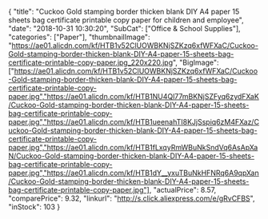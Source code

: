 {
	"title": "Cuckoo Gold stamping border thicken blank DIY A4 paper 15 sheets bag certificate printable copy paper for children and employee",
	"date": "2018-10-31 10:30:20",
	"SubCat": ["Office & School Supplies"],
	"categories": ["Paper"],
	"thumbnailImage": "https://ae01.alicdn.com/kf/HTB1v52ClUOWBKNjSZKzq6xfWFXaC/Cuckoo-Gold-stamping-border-thicken-blank-DIY-A4-paper-15-sheets-bag-certificate-printable-copy-paper.jpg_220x220.jpg",
	"BigImage": ["https://ae01.alicdn.com/kf/HTB1v52ClUOWBKNjSZKzq6xfWFXaC/Cuckoo-Gold-stamping-border-thicken-blank-DIY-A4-paper-15-sheets-bag-certificate-printable-copy-paper.jpg","https://ae01.alicdn.com/kf/HTB1NU4Ql77mBKNjSZFyq6zydFXaK/Cuckoo-Gold-stamping-border-thicken-blank-DIY-A4-paper-15-sheets-bag-certificate-printable-copy-paper.jpg","https://ae01.alicdn.com/kf/HTB1ueenahTI8KJjSspiq6zM4FXaz/Cuckoo-Gold-stamping-border-thicken-blank-DIY-A4-paper-15-sheets-bag-certificate-printable-copy-paper.jpg","https://ae01.alicdn.com/kf/HTB1fLxqyRmWBuNkSndVq6AsApXaN/Cuckoo-Gold-stamping-border-thicken-blank-DIY-A4-paper-15-sheets-bag-certificate-printable-copy-paper.jpg","https://ae01.alicdn.com/kf/HTB1dY__yxuTBuNkHFNRq6A9qpXan/Cuckoo-Gold-stamping-border-thicken-blank-DIY-A4-paper-15-sheets-bag-certificate-printable-copy-paper.jpg"],
	"actualPrice": 8.57,
	"comparePrice": 9.32,
	"linkurl": "http://s.click.aliexpress.com/e/gRvCFBS",
	"inStock": 103
}
